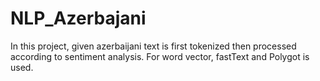 # NLP_Azerbajani
In this project, given azerbaijani text is first tokenized then processed according to sentiment analysis. For word vector, fastText and Polygot is used. 
